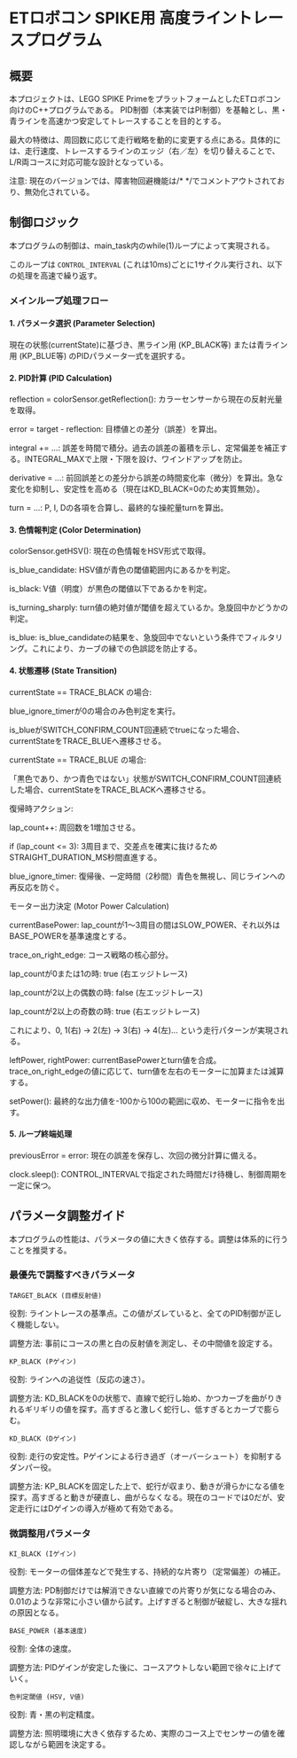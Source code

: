 # ETロボコン SPIKE用 高度ライントレースプログラム
##  概要

本プロジェクトは、LEGO SPIKE PrimeをプラットフォームとしたETロボコン向けのC++プログラムである。
PID制御（本実装ではPI制御）を基軸とし、黒・青ラインを高速かつ安定してトレースすることを目的とする。

最大の特徴は、周回数に応じて走行戦略を動的に変更する点にある。具体的には、走行速度、トレースするラインのエッジ（右／左）を切り替えることで、L/R両コースに対応可能な設計となっている。

注意: 現在のバージョンでは、障害物回避機能は/* */でコメントアウトされており、無効化されている。


## 制御ロジック

本プログラムの制御は、main_task内のwhile(1)ループによって実現される。

このループは `CONTROL_INTERVAL` (これは10ms)ごとに1サイクル実行され、以下の処理を高速で繰り返す。

### メインループ処理フロー

#### 1. パラメータ選択 (Parameter Selection)

現在の状態(currentState)に基づき、黒ライン用 (KP_BLACK等) または青ライン用 (KP_BLUE等) のPIDパラメータ一式を選択する。

#### 2. PID計算 (PID Calculation)

reflection = colorSensor.getReflection(): カラーセンサーから現在の反射光量を取得。

error = target - reflection: 目標値との差分（誤差）を算出。

integral += ...: 誤差を時間で積分。過去の誤差の蓄積を示し、定常偏差を補正する。INTEGRAL_MAXで上限・下限を設け、ワインドアップを防止。

derivative = ...: 前回誤差との差分から誤差の時間変化率（微分）を算出。急な変化を抑制し、安定性を高める（現在はKD_BLACK=0のため実質無効）。

turn = ...: P, I, Dの各項を合算し、最終的な操舵量turnを算出。

#### 3. 色情報判定 (Color Determination)

colorSensor.getHSV(): 現在の色情報をHSV形式で取得。

is_blue_candidate: HSV値が青色の閾値範囲内にあるかを判定。

is_black: V値（明度）が黒色の閾値以下であるかを判定。

is_turning_sharply: turn値の絶対値が閾値を超えているか。急旋回中かどうかの判定。

is_blue: is_blue_candidateの結果を、急旋回中でないという条件でフィルタリング。これにより、カーブの縁での色誤認を防止する。

#### 4. 状態遷移 (State Transition)

currentState == TRACE_BLACK の場合:

blue_ignore_timerが0の場合のみ色判定を実行。

is_blueがSWITCH_CONFIRM_COUNT回連続でtrueになった場合、currentStateをTRACE_BLUEへ遷移させる。

currentState == TRACE_BLUE の場合:

「黒色であり、かつ青色ではない」状態がSWITCH_CONFIRM_COUNT回連続した場合、currentStateをTRACE_BLACKへ遷移させる。

復帰時アクション:

lap_count++: 周回数を1増加させる。

if (lap_count <= 3): 3周目まで、交差点を確実に抜けるためSTRAIGHT_DURATION_MS秒間直進する。

blue_ignore_timer: 復帰後、一定時間（2秒間）青色を無視し、同じラインへの再反応を防ぐ。

モーター出力決定 (Motor Power Calculation)

currentBasePower: lap_countが1〜3周目の間はSLOW_POWER、それ以外はBASE_POWERを基準速度とする。

trace_on_right_edge: コース戦略の核心部分。

lap_countが0または1の時: true (右エッジトレース)

lap_countが2以上の偶数の時: false (左エッジトレース)

lap_countが2以上の奇数の時: true (右エッジトレース)

これにより、0, 1(右) -> 2(左) -> 3(右) -> 4(左)... という走行パターンが実現される。

leftPower, rightPower: currentBasePowerとturn値を合成。trace_on_right_edgeの値に応じて、turn値を左右のモーターに加算または減算する。

setPower(): 最終的な出力値を-100から100の範囲に収め、モーターに指令を出す。

#### 5. ループ終端処理

previousError = error: 現在の誤差を保存し、次回の微分計算に備える。

clock.sleep(): CONTROL_INTERVALで指定された時間だけ待機し、制御周期を一定に保つ。


## パラメータ調整ガイド

本プログラムの性能は、パラメータの値に大きく依存する。調整は体系的に行うことを推奨する。

### 最優先で調整すべきパラメータ

`TARGET_BLACK (目標反射値)`

役割: ライントレースの基準点。この値がズレていると、全てのPID制御が正しく機能しない。

調整方法: 事前にコースの黒と白の反射値を測定し、その中間値を設定する。

`KP_BLACK (Pゲイン)`

役割: ラインへの追従性（反応の速さ）。

調整方法: KD_BLACKを0の状態で、直線で蛇行し始め、かつカーブを曲がりきれるギリギリの値を探す。高すぎると激しく蛇行し、低すぎるとカーブで膨らむ。

`KD_BLACK (Dゲイン)`

役割: 走行の安定性。Pゲインによる行き過ぎ（オーバーシュート）を抑制するダンパー役。

調整方法: KP_BLACKを固定した上で、蛇行が収まり、動きが滑らかになる値を探す。高すぎると動きが硬直し、曲がらなくなる。現在のコードでは0だが、安定走行にはDゲインの導入が極めて有効である。

### 微調整用パラメータ

`KI_BLACK (Iゲイン)`

役割: モーターの個体差などで発生する、持続的な片寄り（定常偏差）の補正。

調整方法: PD制御だけでは解消できない直線での片寄りが気になる場合のみ、0.01のような非常に小さい値から試す。上げすぎると制御が破綻し、大きな揺れの原因となる。

`BASE_POWER (基本速度)`

役割: 全体の速度。

調整方法: PIDゲインが安定した後に、コースアウトしない範囲で徐々に上げていく。

`色判定閾値 (HSV, V値)`

役割: 青・黒の判定精度。

調整方法: 照明環境に大きく依存するため、実際のコース上でセンサーの値を確認しながら範囲を決定する。

